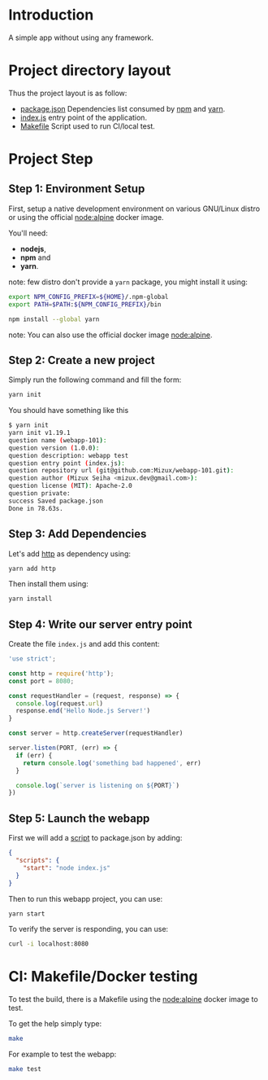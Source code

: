 # Introduction
A simple app without using any framework.

# Project directory layout
Thus the project layout is as follow:

* [package.json](package.json) Dependencies list consumed by [npm](https://www.npmjs.com/) and [yarn](https://yarnpkg.com/lang/en/).
* [index.js](index.js) entry point of the application.
* [Makefile](Makefile) Script used to run CI/local test.

# Project Step

## Step 1: Environment Setup
First, setup a native development environment on various GNU/Linux distro
or using the official [node:alpine](https://hub.docker.com/_/node/) docker image.  

You'll need:
- **nodejs**,
- **npm** and
- **yarn**.

note: few distro don't provide a `yarn` package, you might install it using:
```sh
export NPM_CONFIG_PREFIX=${HOME}/.npm-global
export PATH=$PATH:${NPM_CONFIG_PREFIX}/bin

npm install --global yarn
```

note: You can also use the official docker image
[node:alpine](https://hub.docker.com/_/node/).  

## Step 2: Create a new project

Simply run the following command and fill the form:
```sh
yarn init
```

You should have something like this
```sh
$ yarn init
yarn init v1.19.1
question name (webapp-101): 
question version (1.0.0): 
question description: webapp test
question entry point (index.js): 
question repository url (git@github.com:Mizux/webapp-101.git): 
question author (Mizux Seiha <mizux.dev@gmail.com>): 
question license (MIT): Apache-2.0
question private: 
success Saved package.json
Done in 78.63s.
```

## Step 3: Add Dependencies
Let's add [http](https://nodejs.org/api/http.html) as dependency using:
```sh
yarn add http
```

Then install them using:
```sh
yarn install
```

## Step 4: Write our server entry point
Create the file `index.js` and add this content:
```js
'use strict';

const http = require('http');
const port = 8080;

const requestHandler = (request, response) => {
  console.log(request.url)
  response.end('Hello Node.js Server!')
}

const server = http.createServer(requestHandler)

server.listen(PORT, (err) => {
  if (err) {
    return console.log('something bad happened', err)
  }

  console.log(`server is listening on ${PORT}`)
})
```

## Step 5: Launch the webapp
First we will add a [script](https://yarnpkg.com/en/docs/package-json#toc-scripts)
to package.json by adding:
```json
{
  "scripts": {
    "start": "node index.js"
  }
}
```

Then to run this webapp project, you can use:
```sh
yarn start
```

To verify the server is responding, you can use:
```sh
curl -i localhost:8080
```

# CI: Makefile/Docker testing
To test the build, there is a Makefile using the [node:alpine](https://hub.docker.com/_/node/) docker image to test.

To get the help simply type:
```sh
make
```

For example to test the webapp:
```sh
make test
```
